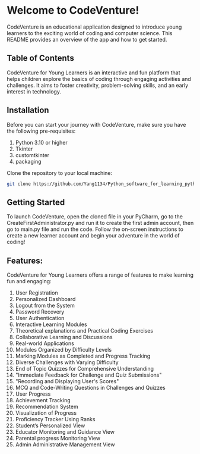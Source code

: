 # Welcome to CodeVenture!
CodeVenture is an educational application designed to introduce young learners to the exciting world of coding and computer science. This README provides an overview of the app and how to get started.

## Table of Contents
CodeVenture for Young Learners is an interactive and fun platform that helps children explore the basics of coding through engaging activities and challenges. It aims to foster creativity, problem-solving skills, and an early interest in technology.

## Installation
Before you can start your journey with CodeVenture, make sure you have the following pre-requisites:
1. Python 3.10 or higher
2. Tkinter
3. customtkinter
4. packaging

Clone the repository to your local machine:
```bash
git clone https://github.com/Yang1134/Python_software_for_learning_python
```
## Getting Started
To launch CodeVenture, open the cloned file in your PyCharm, go to the CreateFirstAdministrator.py and run it to create the first admin account, then go to main.py file and run the code.
Follow the on-screen instructions to create a new learner account and begin your adventure in the world of coding!

## Features:
CodeVenture for Young Learners offers a range of features to make learning fun and engaging:
1. User Registration
2. Personalized Dashboard
3. Logout from the System
4. Password Recovery
5. User Authentication
6. Interactive Learning Modules
7. Theoretical explanations and Practical Coding Exercises
8. Collaborative Learning and Discussions
9. Real-world Applications
10. Modules Organized by Difficulty Levels
11. Marking Modules as Completed and Progress Tracking
12. Diverse Challenges with Varying Difficulty
13. End of Topic Quizzes for Comprehensive Understanding
14. "Immediate Feedback for Challenge and
Quiz Submissions"
15. "Recording and Displaying User's 
Scores"
16. MCQ and Code-Writing Questions in Challenges and Quizzes
17. User Progress
18. Achievement Tracking
19. Recommendation System
20. Visualization of Progress
21. Proficiency Tracker Using Ranks
22. Student’s Personalized View
23. Educator Monitoring and Guidance View
24. Parental progress Monitoring View
25. Admin Administrative Management View

